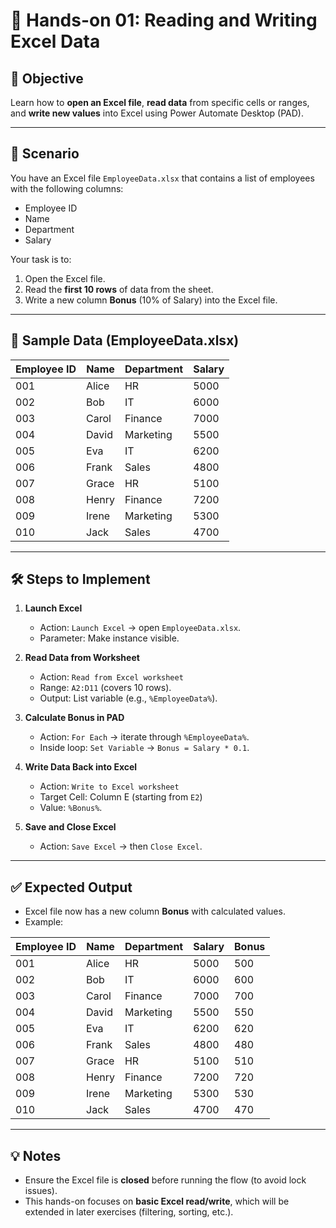 # 📘 Hands-on 01: Reading and Writing Excel Data

## 🎯 Objective
Learn how to **open an Excel file**, **read data** from specific cells or ranges, and **write new values** into Excel using Power Automate Desktop (PAD).

---

## 📂 Scenario
You have an Excel file `EmployeeData.xlsx` that contains a list of employees with the following columns:
- Employee ID
- Name
- Department
- Salary

Your task is to:
1. Open the Excel file.
2. Read the **first 10 rows** of data from the sheet.
3. Write a new column **Bonus** (10% of Salary) into the Excel file.

---

## 📑 Sample Data (EmployeeData.xlsx)

| Employee ID | Name       | Department | Salary |
|-------------|-----------|------------|--------|
| 001         | Alice     | HR         | 5000   |
| 002         | Bob       | IT         | 6000   |
| 003         | Carol     | Finance    | 7000   |
| 004         | David     | Marketing  | 5500   |
| 005         | Eva       | IT         | 6200   |
| 006         | Frank     | Sales      | 4800   |
| 007         | Grace     | HR         | 5100   |
| 008         | Henry     | Finance    | 7200   |
| 009         | Irene     | Marketing  | 5300   |
| 010         | Jack      | Sales      | 4700   |

---

## 🛠 Steps to Implement
1. **Launch Excel**  
   - Action: `Launch Excel` → open `EmployeeData.xlsx`.  
   - Parameter: Make instance visible.

2. **Read Data from Worksheet**  
   - Action: `Read from Excel worksheet`  
   - Range: `A2:D11` (covers 10 rows).  
   - Output: List variable (e.g., `%EmployeeData%`).

3. **Calculate Bonus in PAD**  
   - Action: `For Each` → iterate through `%EmployeeData%`.  
   - Inside loop: `Set Variable` → `Bonus = Salary * 0.1`.

4. **Write Data Back into Excel**  
   - Action: `Write to Excel worksheet`  
   - Target Cell: Column E (starting from `E2`)  
   - Value: `%Bonus%`.

5. **Save and Close Excel**  
   - Action: `Save Excel` → then `Close Excel`.

---

## ✅ Expected Output
- Excel file now has a new column **Bonus** with calculated values.  
- Example:

| Employee ID | Name       | Department | Salary | Bonus |
|-------------|-----------|------------|--------|-------|
| 001         | Alice     | HR         | 5000   | 500   |
| 002         | Bob       | IT         | 6000   | 600   |
| 003         | Carol     | Finance    | 7000   | 700   |
| 004         | David     | Marketing  | 5500   | 550   |
| 005         | Eva       | IT         | 6200   | 620   |
| 006         | Frank     | Sales      | 4800   | 480   |
| 007         | Grace     | HR         | 5100   | 510   |
| 008         | Henry     | Finance    | 7200   | 720   |
| 009         | Irene     | Marketing  | 5300   | 530   |
| 010         | Jack      | Sales      | 4700   | 470   |

---

## 💡 Notes
- Ensure the Excel file is **closed** before running the flow (to avoid lock issues).  
- This hands-on focuses on **basic Excel read/write**, which will be extended in later exercises (filtering, sorting, etc.).
